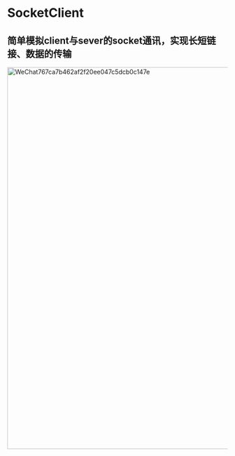 # SocketClient
## 简单模拟client与sever的socket通讯，实现长短链接、数据的传输


<img width="871" alt="WeChat767ca7b462af2f20ee047c5dcb0c147e" src="https://user-images.githubusercontent.com/13111933/124501127-974b0680-ddf3-11eb-9a3f-bbf3dbed5bb0.png">

